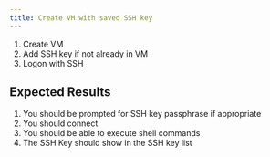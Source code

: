 ```yaml
---
title: Create VM with saved SSH key
---
```

1. Create VM
1. Add SSH key if not already in VM
1. Logon with SSH

## Expected Results
1. You should be prompted for SSH key passphrase if appropriate
1. You should connect
1. You should be able to execute shell commands
1. The SSH Key should show in the SSH key list